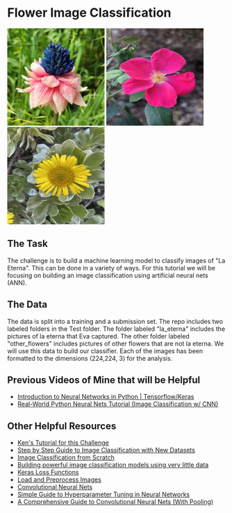 # Flower Image Classification

![La Eterna](datasets/Train/la_eterna/la_eterna_14.jpg?raw=True "La Eterna") ![Other Flower](datasets/Train/other_flowers/flower_451.jpg?raw=True "Other Flower") ![Other Flower #2](datasets/Train/other_flowers/flower_151.jpg?raw=True "Other Flower #2")

## The Task

The challenge is to build a machine learning model to classify images of "La Eterna". This can be done in a variety of ways. For this tutorial we will be focusing on building an image classification using artificial neural nets (ANN).

## The Data

The data is split into a training and a submission set. The repo includes two labeled folders in the Test folder. The folder labeled "la_eterna" includes the pictures of la eterna that Eva captured. The other folder labeled "other_flowers" includes pictures of other flowers that are not la eterna. We will use this data to build our classifier. Each of the images has been formatted to the dimensions (224,224, 3) for the analysis.

## Previous Videos of Mine that will be Helpful

* [Introduction to Neural Networks in Python | Tensorflow/Keras](https://youtu.be/aBIGJeHRZLQ)
* [Real-World Python Neural Nets Tutorial (Image Classification w/ CNN)](https://youtu.be/44U8jJxaNp8)

## Other Helpful Resources

* [Ken's Tutorial for this Challenge](https://youtu.be/KsEFs9uRk74)
* [Step by Step Guide to Image Classification with New Datasets](https://www.analyticsvidhya.com/blog/2021/07/step-by-step-guide-for-image-classification-on-custom-datasets/)
* [Image Classification from Scratch](https://keras.io/examples/vision/image_classification_from_scratch/)
* [Building powerful image classification models using very little data](https://blog.keras.io/building-powerful-image-classification-models-using-very-little-data.html)
* [Keras Loss Functions](https://neptune.ai/blog/keras-loss-functions)
* [Load and Preprocess Images](https://www.tensorflow.org/tutorials/load_data/images)
* [Convolutional Neural Nets](https://www.tensorflow.org/tutorials/images/cnn)
* [Simple Guide to Hyperparameter Tuning in Neural Networks](https://towardsdatascience.com/simple-guide-to-hyperparameter-tuning-in-neural-networks-3fe03dad8594)
* [A Comprehensive Guide to Convolutional Neural Nets (With Pooling)](https://towardsdatascience.com/a-comprehensive-guide-to-convolutional-neural-networks-the-eli5-way-3bd2b1164a53)
